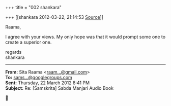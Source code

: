 +++
title = "002 shankara"

+++
[[shankara	2012-03-22, 21:14:53 [Source](https://groups.google.com/g/samskrita/c/Lh-ouLHfqVo)]]



Raama,

  

I agree with your views. My only hope was that it would prompt some one to create a superior one.



regards  
shankara  

------------------------------------------------------------------------

**From:** Sita Raama \<[raam...@gmail.com]()\>  
**To:** [sams...@googlegroups.com]()  
**Sent:** Thursday, 22 March 2012 8:41 PM  
**Subject:** Re: \[Samskrita\] Sabda Manjari Audio Book  




